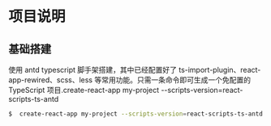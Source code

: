 # 项目说明

## 基础搭建

使用 antd typescript 脚手架搭建，其中已经配置好了 ts-import-plugin、react-app-rewired、scss、less 等常用功能。只需一条命令即可生成一个免配置的 TypeScript 项目.create-react-app my-project --scripts-version=react-scripts-ts-antd

```bash
$  create-react-app my-project --scripts-version=react-scripts-ts-antd
```
